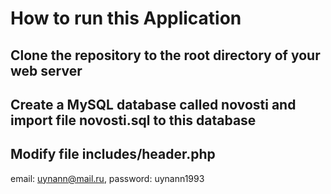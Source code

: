 # How to run this Application

## Clone the repository to the root directory of your web server

## Create a MySQL database called novosti and import file novosti.sql to this database

## Modify file includes/header.php

email: uynann@mail.ru, password: uynann1993
